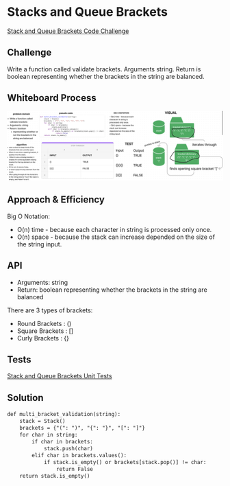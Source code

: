 # Stacks and Queue Brackets

[Stack and Queue Brackets Code Challenge](https://github.com/deshondixon/data-structures-and-algorithms/blob/main/python/code_challenges/stack_queue_brackets.py)

## Challenge
<!-- Description of the challenge -->

Write a function called validate brackets. Arguments string. Return is boolean
representing whether the brackets in the string are balanced.

## Whiteboard Process
<!-- Embedded whiteboard image -->

![WhiteBoard](./brackets.png)

## Approach & Efficiency
<!-- What approach did you take? Why? What is the Big O space/time for this approach? -->

Big O Notation:

- O(n) time - because each character in string is processed only once.
- O(n) space - because the stack can increase depended on the size of the string input.

## API
<!-- Description of each method publicly available to your Stack and Queue-->

- Arguments: string
- Return: boolean
representing whether the brackets in the string are balanced

There are 3 types of brackets:

- Round Brackets : ()
- Square Brackets : []
- Curly Brackets : {}

## Tests

[Stack and Queue Brackets Unit Tests](https://github.com/deshondixon/data-structures-and-algorithms/blob/main/python/tests/code_challenges/test_stack_queue_brackets.py)

## Solution

    def multi_bracket_validation(string):
        stack = Stack()
        brackets = {"(": ")", "{": "}", "[": "]"}
        for char in string:
            if char in brackets:
                stack.push(char)
            elif char in brackets.values():
                if stack.is_empty() or brackets[stack.pop()] != char:
                    return False
        return stack.is_empty()

